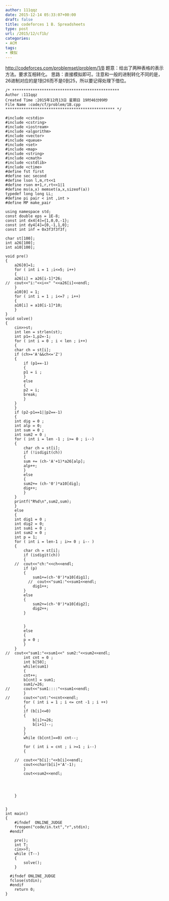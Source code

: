 ```yaml
---
author: 111qqz
date: 2015-12-14 05:33:07+00:00
draft: false
title: codeforces 1 B. Spreadsheets
type: post
url: /2015/12/cf1b/
categories:
- ACM
tags:
- 模拟
---
```


http://codeforces.com/problemset/problem/1/B
题意：给出了两种表格的表示方法。要求互相转化。
思路：直接模拟即可。注意和一般的进制转化不同的是，26进制对应的是1到26而不是0到25，所以要记得处理下借位。

 

    
    /* ***********************************************
    Author :111qqz
    Created Time :2015年12月13日 星期日 19时46分09秒
    File Name :code/cf/problem/1B.cpp
    ************************************************ */
    
    #include <cstdio>
    #include <cstring>
    #include <iostream>
    #include <algorithm>
    #include <vector>
    #include <queue>
    #include <set>
    #include <map>
    #include <string>
    #include <cmath>
    #include <cstdlib>
    #include <ctime>
    #define fst first
    #define sec second
    #define lson l,m,rt<<1
    #define rson m+1,r,rt<<1|1
    #define ms(a,x) memset(a,x,sizeof(a))
    typedef long long LL;
    #define pi pair < int ,int >
    #define MP make_pair
    
    using namespace std;
    const double eps = 1E-8;
    const int dx4[4]={1,0,0,-1};
    const int dy4[4]={0,-1,1,0};
    const int inf = 0x3f3f3f3f;
    
    char st[100];
    int a26[100];
    int a10[100];
    
    void pre()
    {
        a26[0]=1;
        for ( int i = 1 ;i<=5; i++)
        {
    	a26[i] = a26[i-1]*26;
    //	cout<<"i:"<<i<<" "<<a26[i]<<endl;
        }
        a10[0] = 1;
        for ( int i = 1 ; i<=7 ; i++)
        {
    	a10[i] = a10[i-1]*10;
        }
    }
    void solve()
    {
        cin>>st;
        int len = strlen(st);
        int p1=-1,p2=-1;
        for ( int i = 0 ; i < len ; i++)
        {
    	char ch = st[i];
    	if (ch>='A'&&ch<='Z')
    	{
    	    if (p1==-1)
    	    {
    		p1 = i ;
    	    }
    	    else
    	    {
    		p2 = i;
    		break;
    	    }
    	}
        }
        if (p2-p1==1||p2==-1)
        {
    	int dig = 0 ;
    	int alp = 0;
    	int sum = 0 ;
    	int sum2 = 0 ;
    	for ( int i = len -1 ; i>= 0 ; i--)
    	{
    	    char ch = st[i];
    	    if (!isdigit(ch))
    	    {
    		sum += (ch-'A'+1)*a26[alp];
    		alp++;
    	    }
    	    else
    	    {
    		sum2+= (ch-'0')*a10[dig];
    		dig++;
    	    }
    	}
    	printf("R%d\n",sum2,sum);
        }
        else
        {
    	int dig1 = 0 ;
    	int dig2 = 0;
    	int sum1 = 0 ;
    	int sum2 = 0 ;
    	int p = 1;
    	for ( int i = len-1 ; i>= 0 ; i-- )
    	{
    	    char ch = st[i];
    	    if (isdigit(ch))
    	    {
    	//	cout<<"ch:"<<ch<<endl;
    		if (p)
    		{
    		    sum1+=(ch-'0')*a10[dig1];
    		  //  cout<<"sum1:"<<sum1<<endl;
    		    dig1++;
    		}
    		else
    		{
    		    sum2+=(ch-'0')*a10[dig2];
    		    dig2++;
    		}
    	    
    	
    	    }
    	    else
    	    {
    		p = 0 ;
    	    }
    	}
    //	cout<<"sum1:"<<sum1<<" sum2:"<<sum2<<endl;
    	    int cnt = 0 ;
    	    int b[50];
    	    while(sum1)
    	    {
    		cnt++;
    		b[cnt] = sum1;
    		sum1/=26;
    //		cout<<"sum1::::"<<sum1<<endl;
    	    }
    //	    cout<<"cnt:"<<cnt<<endl;
    	    for ( int i = 1 ; i <= cnt -1 ; i ++)
    	    {
    		if (b[i]<=0)
    		{
    		    b[i]+=26;
    		    b[i+1]--;
    		}
    	    }
    	    while (b[cnt]==0) cnt--;
    
    	    for ( int i = cnt ; i >=1 ; i--)
    	    {
    		
    	//	cout<<"b[i]:"<<b[i]<<endl;
    		cout<<char(b[i]+'A'-1);
    	    }
    	    cout<<sum2<<endl;
    
    
    	
    
        }
    
    
    }
    int main()
    {
    	#ifndef  ONLINE_JUDGE 
    	freopen("code/in.txt","r",stdin);
      #endif
    
    	pre();
    	int T;
    	cin>>T;
    	while (T--)
    	{
    	    solve();
    	}
    
      #ifndef ONLINE_JUDGE  
      fclose(stdin);
      #endif
        return 0;
    }
    



